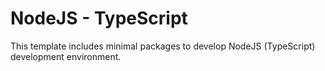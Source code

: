# NodeJS - TypeScript
This template includes minimal packages to develop NodeJS (TypeScript) 
development environment.
